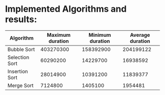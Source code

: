 # Implemented Algorithms and results:

|           Algorithm              | Maximum duration |   Minimum duration     | Average duration |
| -------------------------------- | ---------------- | ---------------------- | ---------------- |
|                      Bubble Sort |        403270300 |              158392900 |        204199122 |
|                   Selection Sort |         60290200 |               14229700 |         16938592 |
|                   Insertion Sort |         28014900 |               10391200 |         11839377 |
|                       Merge Sort |          7124800 |                1405100 |          1954481 |
